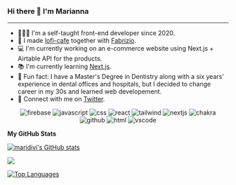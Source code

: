 ### Hi there 👋 I'm Marianna

***

- 🙍🏻‍♀️ I'm a self-taught front-end developer since 2020.
- 🎵 I made [lofi-cafe](https://www.lofi.cafe/) together with [Fabrizio](https://github.com/linuz90).
- 💻 I'm currently working on an e-commerce website using Next.js + Airtable API for the products.
- 📚 I'm currently learning [Next.js](https://nextjs.org/).
- 🧐 Fun fact: I have a Master's Degree in Dentistry along with a six years' experience in dental offices and hospitals, but I decided to change career in my 30s and learned web developement.
- 💬 Connect with me on [Twitter](https://twitter.com/maridivi89).

<p align="center">
<img alt="firebase" src="https://img.shields.io/badge/Firebase-039BE5?style=for-the-badge&logo=Firebase&logoColor=white" />
  <img alt="javascript" src="https://img.shields.io/badge/javascript-%23323330.svg?style=for-the-badge&logo=javascript&logoColor=%23F7DF1E" />
  <img alt="css" src="https://img.shields.io/badge/css3-%231572B6.svg?style=for-the-badge&logo=css3&logoColor=white" />
  <img  alt="react" src="https://img.shields.io/badge/react-%2320232a.svg?style=for-the-badge&logo=react&logoColor=%2361DAFB" />
  <img alt="tailwind" src="https://img.shields.io/badge/tailwindcss-%2338B2AC.svg?style=for-the-badge&logo=tailwind-css&logoColor=white" />
  <img alt="nextjs" src="https://img.shields.io/badge/Next-black?style=for-the-badge&logo=next.js&logoColor=white" />
  <img alt="chakra" src="https://img.shields.io/badge/chakra-%234ED1C5.svg?style=for-the-badge&logo=chakraui&logoColor=white)" />
  <img alt="github" src="https://img.shields.io/badge/github-%23121011.svg?style=for-the-badge&logo=github&logoColor=white" />
  <img alt="html" src="https://img.shields.io/badge/html5-%23E34F26.svg?style=for-the-badge&logo=html5&logoColor=white" />
  <img alt="vscode" src="https://img.shields.io/badge/Visual%20Studio-5C2D91.svg?style=for-the-badge&logo=visual-studio&logoColor=white" />
 </p>
 

<b>My GitHub Stats</b>

<a href="http://www.github.com/maridivi"><img src="https://github-readme-stats.vercel.app/api?username=maridivi&show_icons=true&theme=transparent" alt="maridivi's GitHub stats" /></a>

<a href="http://www.github.com/maridivi"><img src="https://github-readme-streak-stats.herokuapp.com?user=maridivi"  /></a>

<a href="https://github.com/maridivi" align="left"><img src="https://github-readme-stats.vercel.app/api/top-langs/?username=maridivi" alt="Top Languages" /></a>
  
 


 
 








